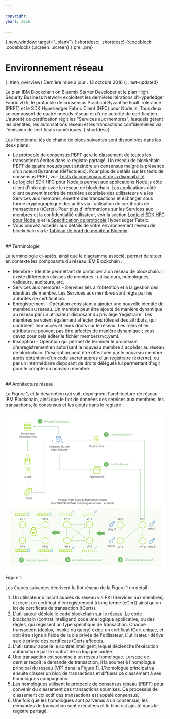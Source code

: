 ```yaml
---

copyright:
years: 2016

---
```


{:new_window: target="_blank"}
{:shortdesc: .shortdesc}
{:codeblock: .codeblock}
{:screen: .screen}
{:pre: .pre}


# Environnement réseau
{: #etn_overview}
Dernière mise à jour : 13 octobre 2016
{: .last-updated}

Le plan IBM Blockchain on Bluemix Starter Developer et le plan High Security Business Network exploitent les dernières itérations d'Hyperledger Fabric v0.5, le protocole de consensus Practical Byzantine Fault Tolerance (PBFT) et le SDK Hyperledger Fabric Client (HFC) pour Node.js. Tous deux se composent de quatre noeuds réseau et d'une autorité de certification. L'autorité de certification régit les "Services aux membres", lesquels gèrent les identités, les autorisations réseau et les transactions confidentielles via l'émission de certificats numériques.
{:shortdesc}

Les fonctionnalités de chaîne de blocs suivantes sont disponibles dans les deux plans :

* Le protocole de consensus PBFT gère le classement de toutes les transactions écrites dans le registre partagé. Un
réseau de blockchain PBFT de quatre noeuds
peut atteindre un
consensus malgré la présence d'un noeud Byzantine (défectueux). Pour plus de détails sur les tests de consensus PBFT, voir [Tests du consensus et de la disponibilité](etn_pbft.html).
* Le logiciel SDK HFC pour Node.js permet aux applications
Node.js côté client d'interagir avec le réseau de blockchain. Les applications côté client peuvent inscrire de manière sécurisée des utilisateurs via les Services aux membres, émettre des transactions et échanger sous forme cryptographique des actifs via l'utilisation de certificats de transactions (tCerts). Pour plus d'informations sur les Services aux membres et la confidentialité utilisateur, voir la section [Logiciel SDK HFC pour Node.js](etn_sdk.html) et la [Spécification de protocole](https://github.com/hyperledger/fabric/blob/master/docs/protocol-spec.md) Hyperledger Fabric.
* Vous pouvez accéder aux détails de votre environnement réseau de blockchain via le [Tableau de bord du moniteur Bluemix](ibmblockchainmonitor.html).  

<br>
## Terminologie

La terminologie ci-après, ainsi que le diagramme associé, permet de situer en contexte les composants du réseau IBM Blockchain :

* Membre - Identité permettant de participer à un réseau de blockchain. Il existe différentes classes de membres : utilisateurs, homologues, valideurs, auditeurs, etc.
* Services aux membres - Services liés à l'obtention et à la gestion des identités de membre. Les Services aux membres sont régis par les autorités de certification.  
* Enregistrement - Opération consistant à ajouter une nouvelle identité de membre au réseau. Un membre peut être ajouté de manière dynamique au réseau par un utilisateur disposant du privilège 'registraire'. Les membres se voient également affecter des rôles et des attributs, qui contrôlent leur accès et leurs droits sur le réseau. Les rôles et les attributs ne peuvent pas être affectés de manière dynamique ; vous devez pour cela éditer le fichier membersrvc.yaml.
* Inscription - Opération qui permet de terminer le processus d'enregistrement en autorisant le nouveau membre à accéder au réseau de blockchain. L'inscription peut être effectuée par le nouveau membre après obtention d'un code secret auprès d'un registraire (externe), ou par un intermédiaire disposant de droits délégués lui permettant d'agir pour le compte du nouveau membre.  

<br>
## Architecture réseau

La Figure 1, et la description qui suit, dépeignent l'architecture de réseau IBM Blockchain, ainsi que le flot de données des services aux membres, les transactions, le consensus et les ajouts dans le registre :

![Réseau dédié](images/Architecture_BMX_dedicated.png "Architecture réseau IBM Blockchain")
Figure 1.

Les étapes suivantes décrivent le flot réseau de la Figure 1 en détail :

1. Un utilisateur s'inscrit auprès du réseau via PKI (Services aux membres) et reçoit un certificat d'enregistrement à long terme (eCert) ainsi qu'un lot de certificats de transaction (tCerts).
2. L'utilisateur déploie le code blockchain sur le réseau. Le code blockchain (contrat intelligent) code une logique applicative, ou des règles, qui régissent un type spécifique de transaction. Chaque transaction (deploy, invoke ou query) exige un certificat tCert unique, et doit être signé à l'aide de la clé privée de l'utilisateur. L'utilisateur dérive sa clé privée des certificats tCerts affectés.
3. L'utilisateur appelle le contrat intelligent, lequel déclenche l'exécution automatique par le contrat de sa logique codée.
4. Une transaction est soumise à un réseau homologue. Lorsque ce dernier reçoit la demande de transaction, il la soumet à l'homologue principal du réseau (VP1 dans la Figure 1). L'homologue principal va ensuite classer un bloc de transactions et diffuser ce classement à ses homologues compagnons.
5. Les homologues utilisent le protocole de consensus réseau (PBFT) pour convenir du classement des transactions soumises. Ce processus de classement collectif des transactions est appelé consensus.  
6. Une fois que les homologues sont parvenus à un consensus, les demandes de transaction sont exécutées et le bloc est ajouté dans le registre partagé.  

<!---Both the developer and high-security networks unlock several features in the Hyperledger fabric which robustly enhance security, confidentiality and privacy.  The only fundamental difference between the two is their operating/hosting environment.  The developer network runs in a shared multi-tenant environment on Softlayer, whereas the high-security network exists as an isolated single-tenant running in a secure services container.  Each network leverages the same capabilities from the fabric, including a PBFT consensus protocol and the enhanced Node.js SDK.~~

~~The High-Security business network runs in an isolated and highly secured environment, distinguishing it from other cloud-hosted offerings. The operating system, fabric, and nodes all exist in a secure services container (SSC), providing your enterprise with the security and impregnability that customers have come to expect from system Z technology.  The SSC delivers performance optimization in - peer to peer communication, availability, scalability, hardware encryption, tamper-proof crypto keys, and securely encrypted VMs.  See the [Secure Services Container](etn_ssc.html) section for more details on the security features provided through the SSC.  Additionally, the high security network unlocks numerous features of the Hyperledger fabric (unavailable in the developer service), which robustly enhance security, confidentiality and privacy.  The configuration is such that you are able to test and affirm these features.~~  
{:shortdesc}

~~The high security plan augments the developer plan by delivering several enhancements that help meet the security requirements and concerns of an enterprise-level participant:~~--->

<!---The environment (LinuxONE on z) consists of a four-peer network implementing PBFT with Membership Services enabled, running in an application container.  The application container protects blockchain software, chaincode, and data running within the system. The blockchain software within the secure boot can be signed, attested, and encrypted; and once installed in the application container, is tamper-resistant.  Root users of the platform and system administrators cannot access or see z secure container contents.  In addition, the LinuxOne on z provides you with FIPS compliance, high Evaluation Assurance Level protection, a highly auditable operating environment, and crypto optimization--->
